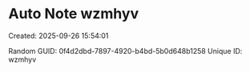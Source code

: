 ﻿# Auto Note wzmhyv
Created: 2025-09-26 15:54:01

Random GUID: 0f4d2dbd-7897-4920-b4bd-5b0d648b1258
Unique ID: wzmhyv
